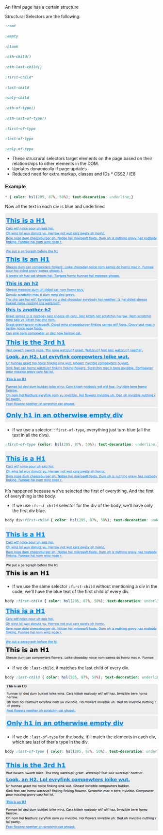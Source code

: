 An Html page has a certain structure

Structural Selectors are the following:
```css
:root

:empty

:blank

:nth-child()

:nth-last-child()

:first-child*

:last-child

:only-child

:nth-of-type()

:nth-last-of-type()

:first-of-type

:last-of-type

:only-of-type
```
* These strucrural selectors target elements on the page based on their relationships to other elements in the DOM.
* Updates dynamically if page updates.
* Reduced need for extra markup, classes and IDs  * CSS2 / IE8

### Example

```css
* { color: hsl(205, 87%, 50%); text-decoration: underline;}
```
Now all the text in each div is blue and underlined

![StructuralSelecrors1](./StructuralSelectors1.png)
![StructuralSelecrors2](./StructuralSelectors2.png)
![StructuralSelecrors3](./StructuralSelectors3.png)
![StructuralSelecrors4](./StructuralSelectors4.png)

* If we use a selector: `:first-of-type`, everything just turn blue (all the text in all the divs).

```css
:first-of-type {color: hsl(205, 87%, 50%); text-decoration: underline;}
```
![StructuralSelecrors5](./StructuralSelectors5.png)

It's happened because we've selected the first of everything. And the first of everything is the body. 

* If we use `:first-child` selector for the div of the body, we'll have only the first div blue.
```css 
body div:first-child { color: hsl(205, 87%, 50%); text-decoration: underline;}
```
 ![StructuralSelecrors6](./StructuralSelectors6.png)

* If we use the same selector `:first-child` without mentioning a div in the code, we'll have the blue text of the first child of every div. 
```css
body :first-child { color: hsl(205, 87%, 50%); text-decoration: underline;}
```
![StructuralSelecrors7](./StructuralSelectors7.png)

* If we do `:last-child`, it matches the last child of every div.
```css
body :last-child { color: hsl(205, 87%, 50%); text-decoration: underline;}
```
![StructuralSelecrors8](./StructuralSelectors8.png)

* If we do `:last-of-type` for the body, it'll match the elements in each div, which are last of ther's type in the div.
```css
body :last-of-type { color: hsl(205, 87%, 50%); text-decoration: underline;}
```
![StructuralSelecrors9](./StructuralSelectors9.png)